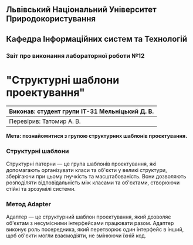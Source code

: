 ## Львівський Національний Університет Природокористування
## Кафедра Інформаційних систем та Технологій



### Звіт про виконання лабораторної роботи №12
# "Структурні шаблони проектування"



| Виконав: студент групи ІТ-31 Мельніцький Д. В.|
|-----------------------------------------------|
| Перевірив: Татомир А. В.                      | 



**Мета: познайомитися з групою структурних  шаблонів проєктування.**


### **Структурні шаблони**
Структурні патерни — це група шаблонів проектування, які допомагають організувати класи та об'єкти у великі структури, зберігаючи при цьому гнучкість та масштабованість. Вони дозволяють розподіляти відповідальність між класами та об'єктами, створюючи стійкі та зрозумілі системи.

### **Метод Adapter**
Адаптер — це структурний шаблон проектування, який дозволяє об'єктам з несумісними інтерфейсами працювати разом. Адаптер виконує роль посередника, який перетворює один інтерфейс в інший, щоб об'єкти могли взаємодіяти, не змінюючи їхній код.


